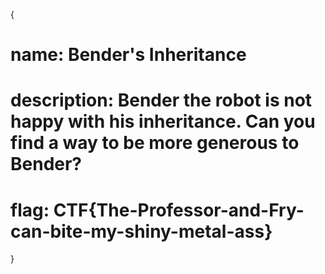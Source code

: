 {

# name: Bender's Inheritance
# description: Bender the robot is not happy with his inheritance.  Can you find a way to be more generous to Bender?




# flag: CTF{The-Professor-and-Fry-can-bite-my-shiny-metal-ass}














}

